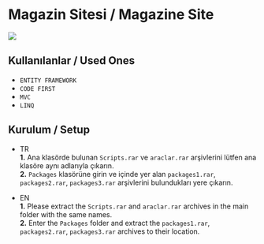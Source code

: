 # Magazin Sitesi / Magazine Site

![](https://github.com/mudesirakyuz/Magazin-Sitesi/blob/main/gif.gif)

## Kullanılanlar / Used Ones
- `ENTITY FRAMEWORK`
- `CODE FIRST`
- `MVC`
- `LINQ`

## Kurulum / Setup
- TR</br>
  **1.** Ana klasörde bulunan `Scripts.rar` ve `araclar.rar` arşivlerini lütfen ana klasöre aynı adlarıyla çıkarın.</br>
  **2.** `Packages` klasörüne girin ve içinde yer alan `packages1.rar`, `packages2.rar`, `packages3.rar` arşivlerini bulundukları yere çıkarın.

- EN</br>
  **1.** Please extract the `Scripts.rar` and `araclar.rar` archives in the main folder with the same names.</br>
  **2.** Enter the `Packages` folder and extract the `packages1.rar`, `packages2.rar`, `packages3.rar` archives to their location.

